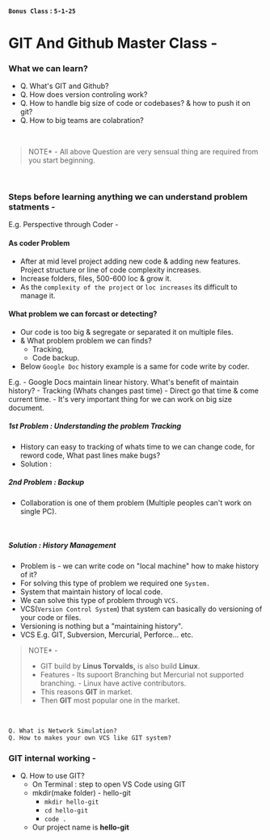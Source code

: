 
#### `Bonus Class` : `5-1-25`

# GIT And Github Master Class -

### What we can learn?
- Q. What's GIT and Github?
- Q. How does version controling work?
- Q. How to handle big size of code or codebases? & how to push it on git?
- Q. How to big teams are colabration?
<br>

> NOTE* - All above Question are very sensual thing are required from you start beginning.
<br>

### Steps before learning anything we can understand problem statments -

E.g. Perspective through Coder -
#### As coder Problem 
- After at mid level project adding new code & adding new features. Project structure or line of code complexity increases.
- Increase folders, files, 500-600 loc & grow it.
- As the `complexity of the project` or `loc increases` its difficult to manage it.

#### What problem we can forcast or detecting?
- Our code is too big & segregate or separated it on multiple files.
- & What problem problem we can finds?
  - Tracking,
  - Code backup.
-  Below `Google Doc` history example is a same for code write by coder.

E.g. - Google Docs maintain linear history. What's benefit of maintain history?
       - Tracking (Whats changes past time)
       - Direct go that time & come current time.
       - It's very important thing for we can work on big size document.
<br>

##### 1st Problem : Understanding the problem Tracking
- History can easy to tracking of whats time to we can change code, for reword code, What past lines make bugs?
- Solution :

##### 2nd Problem : Backup
- Collaboration is one of them problem (Multiple peoples can't work on single PC).

 <br>

##### Solution : History Management
- Problem is - we can write code on "local machine" how to make history of it?
- For solving this type of problem we required one `System.`
- System that maintain history of local code.
- We can solve this type of problem through `VCS.`
- VCS(`Version Control System`) that system can  basically do versioning of your code or files.
- Versioning is nothing but a "maintaining history".
- VCS E.g. GIT, Subversion, Mercurial, Perforce... etc.


> NOTE* - <br>
> - GIT build by <b>Linus Torvalds,</b> is also build <b>Linux</b>.
> - Features - Its supoort Branching but Mercurial not supported branching.
>            - Linux have active contributors.
> - This reasons <b>GIT</b> in market.
> - Then <b>GIT</b> most popular one in the market.

<br>

```
Q. What is Network Simulation?
Q. How to makes your own VCS like GIT system?
```

### GIT internal working -

- Q. How to use GIT?
  - On Terminal : step to open VS Code using GIT
  - mkdir(make folder) - hello-git
    - ```mkdir hello-git```
    - ```cd hello-git```
    - ```code .```
  - Our project name is <b>hello-git</b>





